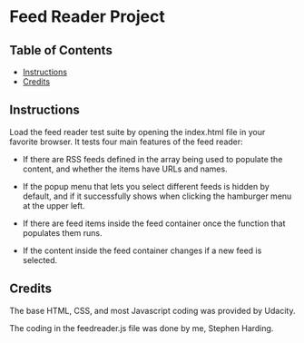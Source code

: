# Feed Reader Project

## Table of Contents

* [Instructions](#instructions)
* [Credits](#credits)

## Instructions

Load the feed reader test suite by opening the index.html file in your favorite browser. It tests four main features of the feed reader:

- If there are RSS feeds defined in the array being used to populate the content, and whether the items have URLs and names.

- If the popup menu that lets you select different feeds is hidden by default, and if it successfully shows when clicking the hamburger menu at the upper left.

- If there are feed items inside the feed container once the function that populates them runs.

- If the content inside the feed container changes if a new feed is selected.

## Credits

The base HTML, CSS, and most Javascript coding was provided by Udacity.

The coding in the feedreader.js file was done by me, Stephen Harding.